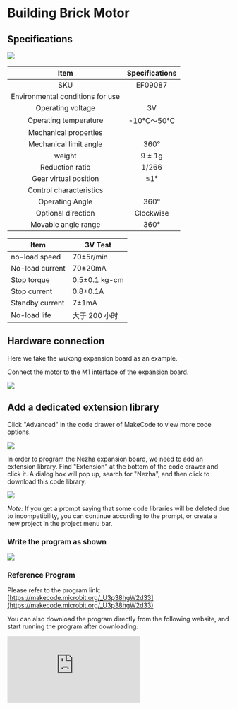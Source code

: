 # Building Brick Motor

## Specifications

![](https://wiki-media-ef.oss-cn-hongkong.aliyuncs.com/docs/microbit/sensor/octopus-sensors/sensor/images/ef09087-1.png)

| Item | Specifications |
| :-: | :-: |
| SKU | EF09087 |
| Environmental conditions for use |  |
| Operating voltage | 3V |
| Operating temperature | -10℃～50℃ |
| Mechanical properties |  |
| Mechanical limit angle | 360° |
| weight | 9 ± 1g |
| Reduction ratio | 1/266 |
| Gear virtual position | ≤1° |
| Control characteristics |  |
| Operating Angle | 360° |
| Optional direction | Clockwise |
| Movable angle range | 360° |


| Item   | 3V Test       |
|------------------|------------------|
| no-load speed | 70±5r/min      |
| No-load current | 70±20mA          |
| Stop torque | 0.5±0.1 kg-cm    |
| Stop current | 0.8±0.1A         |
| Standby current | 7±1mA            |
| No-load life | 大于 200 小时    |

## Hardware connection

Here we take the wukong expansion board as an example.

Connect the motor to the M1 interface of the expansion board.

![](https://wiki-media-ef.oss-cn-hongkong.aliyuncs.com/docs/microbit/sensor/octopus-sensors/sensor/images/ef09087-2.png)

## Add a dedicated extension library

Click "Advanced" in the code drawer of MakeCode to view more code options.

![](https://wiki-media-ef.oss-cn-hongkong.aliyuncs.com/docs/microbit/sensor/octopus-sensors/sensor/images/ef09081-3.png)

In order to program the Nezha expansion board, we need to add an extension library. Find "Extension" at the bottom of the code drawer and click it. A dialog box will pop up, search for "Nezha", and then click to download this code library.

![](https://wiki-media-ef.oss-cn-hongkong.aliyuncs.com/docs/microbit/sensor/octopus-sensors/sensor/images/ef09081-4.png)

*Note:* If you get a prompt saying that some code libraries will be deleted due to incompatibility, you can continue according to the prompt, or create a new project in the project menu bar.

### Write the program as shown

![](https://wiki-media-ef.oss-cn-hongkong.aliyuncs.com/docs/microbit/sensor/octopus-sensors/sensor/images/ef09087-5.png)

### Reference Program

Please refer to the program link: [https://makecode.microbit.org/_U3p38hgW2d33](https://makecode.microbit.org/_U3p38hgW2d33)

You can also download the program directly from the following website, and start running the program after downloading.

<div
    style={{
        position: 'relative',
        paddingBottom: '60%',
        overflow: 'hidden',
    }}
>
    <iframe
        src="https://makecode.microbit.org/_U3p38hgW2d33"
        frameborder="0"
        sandbox="allow-popups allow-forms allow-scripts allow-same-origin"
        style={{
            position: 'absolute',
            width: '100%',
            height: '100%',
        }}
    />
</div>
### Result

When button A is pressed, the motor rotates, and when button B is pressed, the motor stops rotating.

### Notes

<b>Note: When using the motor, you should pay attention to whether the motor is stuck. If the motor is stuck, there may be a risk of burning. </b>
